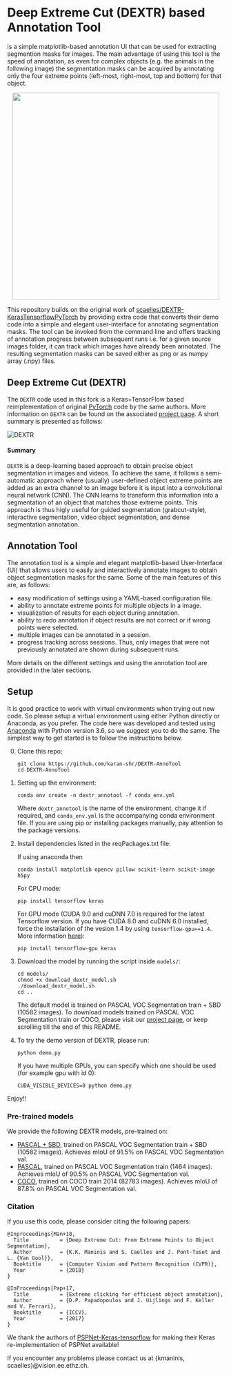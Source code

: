 # Deep Extreme Cut (DEXTR) based Annotation Tool
is a simple matplotlib-based annotation UI that can be used for extracting segmention masks for images. The main advantage of using this tool is the speed of annotation, as even for complex objects (e.g. the animals in the following image) the segmentation masks can be acquired by annotating only the four extreme points (left-most, right-most, top and bottom) for that object.

<p align="center"><img src="doc/github_teaser.gif" align="center" width=480 height=auto/></p>

This repository builds on the original work of [scaelles/DEXTR-KerasTensorflowPyTorch](https://github.com/scaelles/DEXTR-KerasTensorflow) by providing extra code that converts their demo code into a simple and elegant user-interface for annotating segmentation masks. The tool can be invoked from the command line and offers tracking of annotation progress between subsequent runs i.e. for a given source images folder, it can track which images have already been annotated. The resulting segmentation masks can be saved either as png or as numpy array (.npy) files. 


## Deep Extreme Cut (DEXTR)
The `DEXTR` code used in this fork is a Keras+TensorFlow based reimplementation of original [PyTorch](https://github.com/scaelles/DEXTR-PyTorch) code by the same authors. More information on `DEXTR` can be found on the associated [project page](http://www.vision.ee.ethz.ch/~cvlsegmentation/dextr). A short summary is presented as follows: 

![DEXTR](doc/dextr.png)

#### Summary
`DEXTR` is a deep-learning based approach to obtain precise object segmentation in images and videos. To achieve the same, it follows a semi-automatic approach where (usually) user-defined object extreme points are added as an extra channel to an image before it is input into a convolutional neural network (CNN). The CNN learns to transform this information into a segmentation of an object that matches those extreme points. This approach is thus higly useful for guided segmentation (grabcut-style), interactive segmentation, video object segmentation, and dense segmentation annotation.


## Annotation Tool
The annotation tool is a simple and elegant matplotlib-based User-Interface (UI) that allows users to easily and interactively annotate images to obtain object segmentation masks for the same. Some of the main features of this are, as follows:
- easy modification of settings using a YAML-based configuration file.
- ability to annotate extreme points for multiple objects in a image.
- visualization of results for each object during annotation.
- ability to redo annotation if object results are not correct or if wrong points were selected.
- multiple images can be annotated in a session.
- progress tracking across sessions. Thus, only images that were not previously annotated are shown during subsequent runs.


More details on the different settings and using the annotation tool are provided in the later sections. 


## Setup
It is good practice to work with virtual environments when trying out new code. So please setup a virtual environment using either Python directly or Anaconda, as you prefer. The code here was developed and tested using [Anaconda](https://docs.anaconda.com/anaconda/) with Python version 3.6, so we suggest you to do the same. The simplest way to get started is to follow the instructions below.

0. Clone this repo:
    ```Shell
    git clone https://github.com/karan-shr/DEXTR-AnnoTool
    cd DEXTR-AnnoTool
    ```

1. Setting up the environment:
   ```Shell
   conda env create -n dextr_annotool -f conda_env.yml
   ```
   Where `dextr_annotool` is the name of the environment, change it if required, and `conda_env.yml` is the accompanying conda environment file. If you are using pip or installing packages manually, pay attention to the package versions. 

 
1. Install dependencies listed in the reqPackages.txt file:

    If using anaconda then	
    ```Shell
    conda install matplotlib opencv pillow scikit-learn scikit-image h5py
    ```
    For CPU mode:
    ```Shell
    pip install tensorflow keras
    ```
    For GPU mode (CUDA 9.0 and cuDNN 7.0 is required for the latest Tensorflow version. If you have CUDA 8.0 and cuDNN 6.0 installed, force the installation of the vesion 1.4 by using ```tensorflow-gpu==1.4```. More information [here](https://www.tensorflow.org/install/)):
    ```Shell
    pip install tensorflow-gpu keras
    ```
    
  
2. Download the model by running the script inside ```models/```:
    ```Shell
    cd models/
    chmod +x download_dextr_model.sh
    ./download_dextr_model.sh
    cd ..
    ```
    The default model is trained on PASCAL VOC Segmentation train + SBD (10582 images). To download models trained on PASCAL VOC Segmentation train or COCO, please visit our [project page](http://www.vision.ee.ethz.ch/~cvlsegmentation/dextr/#downloads), or keep scrolling till the end of this README.

3. To try the demo version of DEXTR, please run:
    ```Shell
    python demo.py
    ```
    If you have multiple GPUs, you can specify which one should be used (for example gpu with id 0):
    ```Shell
    CUDA_VISIBLE_DEVICES=0 python demo.py
    ```

Enjoy!!

### Pre-trained models
We provide the following DEXTR models, pre-trained on:
  * [PASCAL + SBD](https://data.vision.ee.ethz.ch/csergi/share/DEXTR/dextr_pascal-sbd.h5), trained on PASCAL VOC Segmentation train + SBD (10582 images). Achieves mIoU of 91.5% on PASCAL VOC Segmentation val.
  * [PASCAL](https://data.vision.ee.ethz.ch/csergi/share/DEXTR/dextr_pascal.h5), trained on PASCAL VOC Segmentation train (1464 images). Achieves mIoU of 90.5% on PASCAL VOC Segmentation val.
  * [COCO](https://data.vision.ee.ethz.ch/csergi/share/DEXTR/dextr_coco.h5), trained on COCO train 2014 (82783 images). Achieves mIoU of 87.8% on PASCAL VOC Segmentation val.

### Citation
If you use this code, please consider citing the following papers:

	@Inproceedings{Man+18,
	  Title          = {Deep Extreme Cut: From Extreme Points to Object Segmentation},
	  Author         = {K.K. Maninis and S. Caelles and J. Pont-Tuset and L. {Van Gool}},
	  Booktitle      = {Computer Vision and Pattern Recognition (CVPR)},
	  Year           = {2018}
	}

	@InProceedings{Pap+17,
	  Title          = {Extreme clicking for efficient object annotation},
	  Author         = {D.P. Papadopoulos and J. Uijlings and F. Keller and V. Ferrari},
	  Booktitle      = {ICCV},
	  Year           = {2017}
	}


We thank the authors of [PSPNet-Keras-tensorflow](https://github.com/Vladkryvoruchko/PSPNet-Keras-tensorflow) for making their Keras re-implementation of PSPNet available!

If you encounter any problems please contact us at {kmaninis, scaelles}@vision.ee.ethz.ch.
